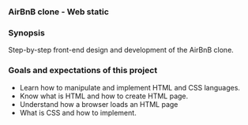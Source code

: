 ### AirBnB clone - Web static

### Synopsis

Step-by-step front-end design and development of the AirBnB clone.

### Goals and expectations of this project
* Learn how to manipulate and implement HTML and CSS languages.
* Know what is HTML and how to create HTML page.
* Understand how a browser loads an HTML page
* What is CSS and how to implement.

